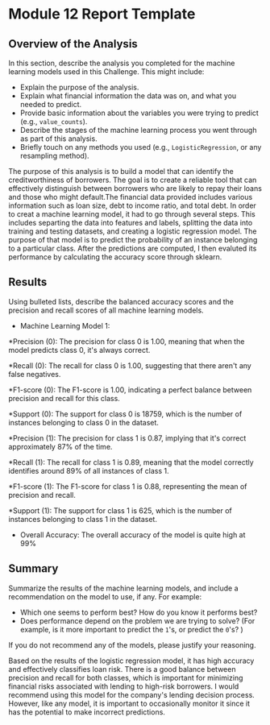 # Module 12 Report Template

## Overview of the Analysis

In this section, describe the analysis you completed for the machine learning models used in this Challenge. This might include:

* Explain the purpose of the analysis.
* Explain what financial information the data was on, and what you needed to predict.
* Provide basic information about the variables you were trying to predict (e.g., `value_counts`).
* Describe the stages of the machine learning process you went through as part of this analysis.
* Briefly touch on any methods you used (e.g., `LogisticRegression`, or any resampling method).

The purpose of this analysis is to build a model that can identify the creditworthiness of borrowers. The goal is to create a reliable tool that can effectively distinguish between borrowers who are likely to repay their loans and those who might default.The financial data provided includes various information such as loan size, debt to income ratio, and total debt. In order to creat a machine learning model, it had to go through several steps. This includes separting the data into features and labels, splitting the data into training and testing datasets, and creating a logistic regression model. The purpose of that model is to predict the probability of an instance belonging to a particular class. After the predictions are computed, I then evaluted its performance by calculating the accuracy score through sklearn.

## Results

Using bulleted lists, describe the balanced accuracy scores and the precision and recall scores of all machine learning models.

* Machine Learning Model 1:

*Precision (0): The precision for class 0 is 1.00, meaning that when the model predicts class 0, it's always correct. 

*Recall (0): The recall for class 0 is 1.00, suggesting that there aren't any false negatives.

*F1-score (0): The F1-score is 1.00, indicating a perfect balance between precision and recall for this class.

*Support (0): The support for class 0 is 18759, which is the number of instances belonging to class 0 in the dataset.

*Precision (1): The precision for class 1 is 0.87, implying that it's correct approximately 87% of the time.

*Recall (1): The recall for class 1 is 0.89, meaning that the model correctly identifies around 89% of all instances of class 1.

*F1-score (1): The F1-score for class 1 is 0.88, representing the mean of precision and recall.

*Support (1): The support for class 1 is 625, which is the number of instances belonging to class 1 in the dataset.

* Overall Accuracy: The overall accuracy of the model is quite high at 99%

## Summary

Summarize the results of the machine learning models, and include a recommendation on the model to use, if any. For example:
* Which one seems to perform best? How do you know it performs best?
* Does performance depend on the problem we are trying to solve? (For example, is it more important to predict the `1`'s, or predict the `0`'s? )

If you do not recommend any of the models, please justify your reasoning.

Based on the results of the logistic regression model, it has high accuracy and effectively classifies loan risk. There is a good balance between precision and recall for both classes, which is important for minimizing financial risks associated with lending to high-risk borrowers. I would recommend using this model for the company's lending decision process. However, like any model, it is important to occasionally monitor it since it has the potential to make incorrect predictions.